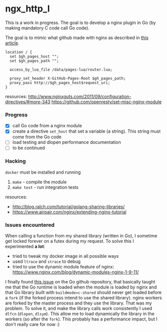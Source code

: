 # ngx_http_l

This is a work in progress. The goal is to develop a nginx plugin in Go (by making mandatory C code call Go code).

The goal is to mimic what github made with nginx as described in [this article](http://githubengineering.com/rearchitecting-github-pages/).

````
location / {
  set $gh_pages_host "";
  set $gh_pages_path "";

  access_by_lua_file /data/pages-lua/router.lua;

  proxy_set_header X-GitHub-Pages-Root $gh_pages_path;
  proxy_pass http://$gh_pages_host$request_uri;
}
````

resources: 
http://www.nginxguts.com/2011/09/configuration-directives/#more-343
https://github.com/openresty/set-misc-nginx-module

### Progress

- [x] call Go code from a nginx module
- [x] create a directive `set_host` that set a variable (a string). This string must come from the Go code
- [ ] load testing and dlopen performance documentation
- [ ] to be continued

### Hacking

`docker` must be installed and running

1. `make` - compile the module
2. `make test` - run integration tests

resources:
- http://blog.ralch.com/tutorial/golang-sharing-libraries/
- https://www.airpair.com/nginx/extending-nginx-tutorial

### Issues encountered

When calling a function from my shared library (written in Go), I sometime get locked forever on a futex during my request. To solve this I experimented **a lot**:
- tried to tweak my docker image in all possible ways
- used `ltrace` and `strace` to debug
- tried to use the dynamic module feature of nginx: https://www.nginx.com/blog/dynamic-modules-nginx-1-9-11/

I finally found [this issue](https://github.com/golang/go/issues/12873) on the Go github repository, that basically taught me that the Go runtime is loaded when the module is loaded by nginx and that Go library built with `buildmode=c-shared` should never get loaded before a `fork` (if the forked process intend to use the shared library). nginx workers are forked by the master process and they use the library. That was my problem. To solve it, and make the library calls work consistently I used `dlfcn` (`dlopen`, `dlsym`). This allow me to load dynamically the library in the workers (so after the `fork`). This probably has a performance impact, but I don't really care for now :)
